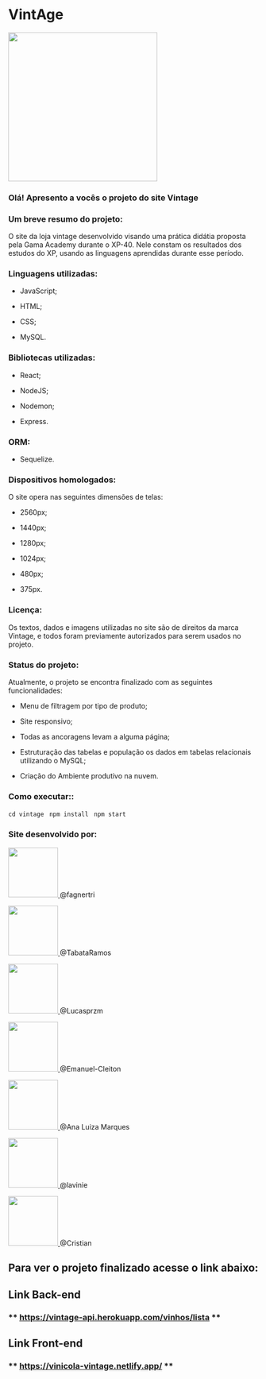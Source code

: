 # VintAge

<img  src="https://i.imgur.com/RS8qE0o.png"  width="300px;"/>

### Olá! Apresento a vocês o projeto do site Vintage

### **Um breve resumo do projeto:**

O site da loja vintage desenvolvido visando uma prática didátia proposta pela Gama Academy durante o XP-40. Nele constam os resultados dos estudos do XP, usando as linguagens aprendidas durante esse período.

### **Linguagens utilizadas:**

- JavaScript;

- HTML;

- CSS;

- MySQL.

### **Bibliotecas utilizadas:**

- React;

- NodeJS;

- Nodemon;

- Express.

### **ORM:**

- Sequelize.

### **Dispositivos homologados:**

O site opera nas seguintes dimensões de telas:

- 2560px;

- 1440px;

- 1280px;

- 1024px;

- 480px;

- 375px.

### **Licença**:

Os textos, dados e imagens utilizadas no site são de direitos da marca Vintage, e todos foram previamente autorizados para serem usados no projeto.

### **Status do projeto**:

Atualmente, o projeto se encontra finalizado com as seguintes funcionalidades:

- Menu de filtragem por tipo de produto;

- Site responsivo;

- Todas as ancoragens levam a alguma página;

- Estruturação das tabelas e população os dados em tabelas relacionais utilizando o MySQL;

- Criação do Ambiente produtivo na nuvem.

### **Como executar:**:

`cd vintage `
`npm install `
`npm start `

### **Site desenvolvido por:**

<p  float="left">

<a  href="https://github.com/fagnertri"><img  src="https://i.imgur.com/sjb8QGC.jpg"  width="100px;"/> </a> @fagnertri

<a  href="https://github.com/TabataRamos"><img  src="https://i.imgur.com/yN5EsaR.jpg"  width="100px;"/> </a> @TabataRamos

<a  href="https://github.com/lucasprzm"><img  src="https://i.imgur.com/D6n6jkq.jpg"  width="100px;"/> </a> @Lucasprzm

<a  href="https://github.com/Emanuel-Cleiton"><img  src="https://i.imgur.com/kTzMae5.jpg"  width="100px;"/> </a> @Emanuel-Cleiton

<a  href="https://github.com/AnaLuizaMarques"><img  src="https://i.imgur.com/CGMpMyX.jpg"  width="100px;"/> </a> @Ana Luiza Marques

<a  href="https://www.behance.net/laviniaunder"><img  src="https://i.imgur.com/ul9nFyg.jpg"  width="100px;"/> </a> @lavinie

<a  href="https://www.behance.net/christianfrana1"><img  src="https://i.imgur.com/OigBkpR.png"  width="100px;"/> </a> @Cristian

</p>

## **Para ver o projeto finalizado acesse o link abaixo:**

## Link Back-end

### ** https://vintage-api.herokuapp.com/vinhos/lista **

## Link Front-end

### ** https://vinicola-vintage.netlify.app/ **
